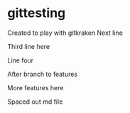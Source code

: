 # gittesting
Created to play with gitkraken
Next line

Third line here

Line four

After branch to features

More features here

Spaced out md file